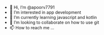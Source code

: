 - 👋 Hi, I’m @apoorv7791
- 👀 I’m interested in app development
- 🌱 I’m currently learning javascript and kotlin
- 💞️ I’m looking to collaborate on how to use git
- 📫 How to reach me ...

<!---
apoorv7791/apoorv7791 is a ✨ special ✨ repository because its `README.md` (this file) appears on your GitHub profile.
You can click the Preview link to take a look at your changes.
--->
